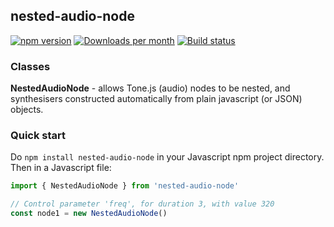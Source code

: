## nested-audio-node

[![npm version](https://badge.fury.io/js/nested-audio-node.svg)](https://badge.fury.io/js/nested-audio-node)
[![Downloads per month](https://img.shields.io/npm/dy/nested-audio-node.svg?maxAge=31536000)](https://github.com/davidryan59/nested-audio-node)
[![Build status](https://travis-ci.org/davidryan59/nested-audio-node.svg?master)](https://travis-ci.org/davidryan59)

### Classes

**NestedAudioNode** - allows Tone.js (audio) nodes to be nested, and synthesisers constructed automatically from plain javascript (or JSON) objects.

### Quick start

Do `npm install nested-audio-node` in your Javascript npm project directory. Then in a Javascript file:

``` js
import { NestedAudioNode } from 'nested-audio-node'

// Control parameter 'freq', for duration 3, with value 320
const node1 = new NestedAudioNode()
```
